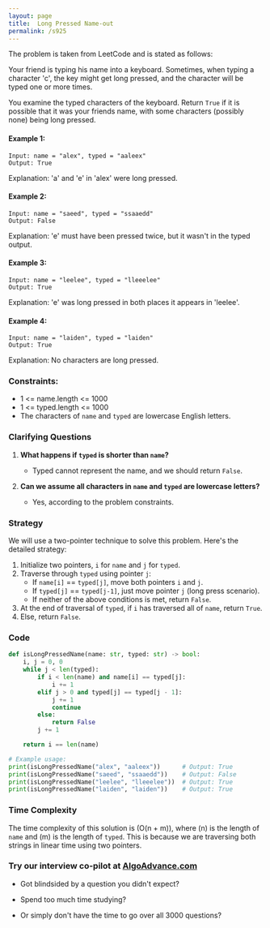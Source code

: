 ```yaml
---
layout: page
title:  Long Pressed Name-out
permalink: /s925
---
```


The problem is taken from LeetCode and is stated as follows:

Your friend is typing his name into a keyboard. Sometimes, when typing a character 'c', the key might get long pressed, and the character will be typed one or more times.

You examine the typed characters of the keyboard. Return `True` if it is possible that it was your friends name, with some characters (possibly none) being long pressed.

#### Example 1:
```
Input: name = "alex", typed = "aaleex"
Output: True
```
Explanation: 'a' and 'e' in 'alex' were long pressed.

#### Example 2:
```
Input: name = "saeed", typed = "ssaaedd"
Output: False
```
Explanation: 'e' must have been pressed twice, but it wasn't in the typed output.

#### Example 3:
```
Input: name = "leelee", typed = "lleeelee"
Output: True
```
Explanation: 'e' was long pressed in both places it appears in 'leelee'.

#### Example 4:
```
Input: name = "laiden", typed = "laiden"
Output: True
```
Explanation: No characters are long pressed.

### Constraints:

- 1 <= name.length <= 1000
- 1 <= typed.length <= 1000
- The characters of `name` and `typed` are lowercase English letters.

### Clarifying Questions
1. **What happens if `typed` is shorter than `name`?**
   - Typed cannot represent the name, and we should return `False`.
   
2. **Can we assume all characters in `name` and `typed` are lowercase letters?**
   - Yes, according to the problem constraints.

### Strategy

We will use a two-pointer technique to solve this problem. Here's the detailed strategy:

1. Initialize two pointers, `i` for `name` and `j` for `typed`.
2. Traverse through `typed` using pointer `j`:
   - If `name[i]` == `typed[j]`, move both pointers `i` and `j`.
   - If `typed[j]` == `typed[j-1]`, just move pointer `j` (long press scenario).
   - If neither of the above conditions is met, return `False`.
3. At the end of traversal of `typed`, if `i` has traversed all of `name`, return `True`.
4. Else, return `False`.

### Code

```python
def isLongPressedName(name: str, typed: str) -> bool:
    i, j = 0, 0
    while j < len(typed):
        if i < len(name) and name[i] == typed[j]:
            i += 1
        elif j > 0 and typed[j] == typed[j - 1]:
            j += 1
            continue
        else:
            return False
        j += 1

    return i == len(name)

# Example usage:
print(isLongPressedName("alex", "aaleex"))      # Output: True
print(isLongPressedName("saeed", "ssaaedd"))    # Output: False
print(isLongPressedName("leelee", "lleeelee"))  # Output: True
print(isLongPressedName("laiden", "laiden"))    # Output: True
```

### Time Complexity

The time complexity of this solution is \(O(n + m)\), where \(n\) is the length of `name` and \(m\) is the length of `typed`. This is because we are traversing both strings in linear time using two pointers.


### Try our interview co-pilot at [AlgoAdvance.com](https://algoAdvance.com)

- Got blindsided by a question you didn't expect?

- Spend too much time studying?

- Or simply don't have the time to go over all 3000 questions?

